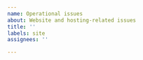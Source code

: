 ```yaml
---
name: Operational issues
about: Website and hosting-related issues
title: ''
labels: site
assignees: ''

---
```


<!-- This issue type is mostly for contributors and developers. If you are seeing an issue with the website and you’re not involved in this project, you probably want a different issue type.

Also, note that the site is available in at least two places: https://docs.perl6.org/ and https://perl6docs.github.io/ (and the latter will usually be more up to date).

-->
